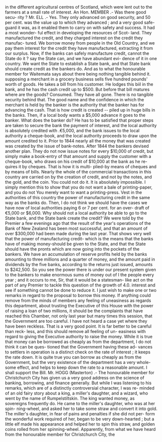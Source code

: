in the different agricultural centres of Scotland, which were lent out to the farmers at a small rate of interest. An Hon. MEMBER .- Was there good secu- rity ? Mr. ELL .- Yes. They only advanced on good security, and 50 per cent. was the value up to which they advanced ; and a very good safe- guard it was, as it enabled them to carry on with safety and success. It had a most wonder- ful effect in developing the resources of Scot- land. They manufactured the credit, and they charged interest on the credit they manufac- tured. We borrow money from people in the Old Country, and we pay them interest for the credit they have manufactured, extracting it from our surplus. Now, if the banks can safely manufacture credit, cannot the State do it ? say the State can, and we have abundant evi- dence of it in one country. We want the State to establish a State bank, and that State bank should create credit as the bankers do. And as to what the honourable member for Waitemata says about there being nothing tangible behind it. supposing a merchant in a grocery business sells five hundred pounds' worth of goods. He takes a bill from his customer. He lodges this biil in the bank, and he has the cash credit up to $500. But before that bill matures where are the goods? Consumed. They have all gone. There is no tangible security behind that. The good name and the confidence in which the merchant is held by the banker is the authority that the banker has for advancing the cash. That is how credit is created -- piled up in huge bills in the banks. Then, if a local body wants a $5,000 advance it goes to the banker. What does the banker do? He has to be satisfied that proper steps are taken to secure the bank the payment of interest, and the local authority is absolutely credited with .€5,000, and the bank issues to the local authority a cheque-book, and the local authority proceeds to draw upon the amount credited to it. Prior to 1844 nearly all the money that was created was created by the issue of bank-notes. After 1844 the bankers devised another plan. They do not now issue notes for every $10,000 of credit, but simply make a book-entry of that amount and supply the customer with a cheque-book, who draws on his credit of $10,000 at the bank as he re- quires it by cheques. That is how it is multi- plied-by means of cheques and by means of bills. Nearly the whole of the commercial transactions in this country are carried on by the creation of credit, and not by the notes, and the gold, and the coin. You could not do it. It is absolutely impossible. I simply mention this to show that you do not want a bale of printing-paper, and you do not You merely want to want a printing-press. Vest in the authorities of this country the power of manufacturing credit in the same way as the banks do. Then, I do not think we should have the cases we have now of local authorities paying 6 or 7 per cent. for an over- draft of €5,000 or $6,000. Why should not a local authority be able to go to the State bank, and the State bank create the credit? We were told by the Premier a few evenings ago that the result of the year's operations of the Bank of New Zealand has been most successful, and that an amount of over $300,000 had been made during the last year. That shows very well that the power of manufacturing credit- which is the means that the banks have of making money-should be given to the State, and that the State should have the pronts which are now going into the pockets of the bankers. We have an accumulation of reserve profits held by the banks amounting to three millions and a quarter of money, and the amount paid in dividends by the five banks, according to the returns just issued, amounts to $242,500. So you see the power there is under our present system given to the bankers to make enormous sums of money out of I the people every year ; and it occurs to me, Sir, that it would be a statesman- like act on the part of any Premier to tackle this question of the growth of 4.0. interest and see if something cannot be done to reduce it. I just wish to make one or two remarks in regard to the proposal to borrow this money. If anything could remove from the minds of members any feeling of uneasiness as regards this department, about trusting the Executive of this House with the power of raising a loan of two millions, it should be the complaints that have reached this Chamber, not only last year but many times this session, that the Government are too careful. I have not heard a case yet where they have been reckless. That is a very good point. It is far better to be careful than reck- less, and this should remove all feeling of un- easiness with regard to giving the Executive authority to raise the money. While it is true that money can be borrowed as cheaply as from the department, I do not think it can be ques- tioned that the Government having these ad- vances to settlers in operation is a distinct check on the rate of interest ; it keeps the rate down. It is quite true you can borrow as cheaply as from the Government, but the very existence of the department has a very whole- some effect, and helps to keep down the rate to a reasonable amount. I shall support the Bill. Mr. HOGG (Masterton) .- The honourable member for Christchurch City has given us a very good address on the science of banking, borrowing, and finance generally. But while I was listening to his remarks, which are of a distinctly controversial character, I was re- minded of an old fairy story about a king, a miller's daughter, and a wizard, who went by the name of Rumpelstiltskin. The king wanted money, as sovereigns frequently do. He came to the miller's daughter, who was at her spin- ning-wheel, and asked her to take some straw and convert it into gold. The miller's daughter, in fear of pains and penalties if she did not per- form the wonderful work required of her, began to be very down-hearted ; but a little elf made his appearance and helped her to spin this straw, and golden coins rolled from her spinning-wheel. Apparently, from what we have heard from the honourable member for Christchurch City, the 